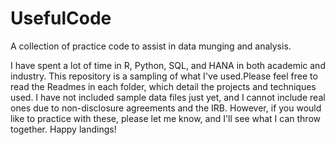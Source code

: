 # UsefulCode
A collection of practice code to assist in data munging and analysis. 

I have spent a lot of time in R, Python, SQL, and HANA in both academic and industry.  This repository is a sampling of what I've used.Please feel free to read the Readmes in each folder, which detail the projects and techniques used. I have not included sample data files just yet, and I cannot include real ones due to non-disclosure agreements and the IRB. However, if you would like to practice with these, please let me know, and I'll see what I can throw together.  Happy landings!